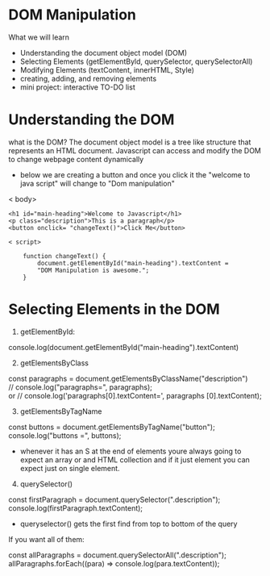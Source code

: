 # DOM Manipulation
What we will learn
- Understanding the document object model (DOM)
- Selecting Elements (getElementByld, querySelector, querySelectorAll)
- Modifying Elements (textContent, innerHTML, Style)
- creating, adding, and removing elements 
- mini project: interactive TO-DO list 

# Understanding the DOM
what is the DOM?
The document object model is a tree like structure that represents an HTML document. Javascript can access and modify the DOM to change webpage content dynamically 


- below we are creating a button and once you click it the "welcome to java script" will change to "Dom manipulation" 

< body>

    <h1 id="main-heading">Welcome to Javascript</h1>
    <p class="description">This is a paragraph</p>
    <button onclick= "changeText()">Click Me</button>

    < script>

        function changeText() {
            document.getElementById("main-heading").textContent = 
            "DOM Manipulation is awesome.";
        }

# Selecting Elements in the DOM

1. getElementById:

console.log(document.getElementById("main-heading").textContent)

2. getElementsByClass

const paragraphs = document.getElementsByClassName("description")
<br/>
         // console.log("paragraphs=", paragraphs);
        <br/> or
        // console.log('paragraphs[0].textContent=', paragraphs [0].textContent);

3. getElementsByTagName

 const buttons = document.getElementsByTagName("button");
        <br/>
        console.log("buttons =", buttons);

- whenever it has an S at the end of elements youre always going to expect an array or and HTML collection and if it just element you can expect just on single element. 

4. querySelector()

  const firstParagraph = document.querySelector(".description");
         <br/>
        console.log(firstParagraph.textContent);
- queryselector() gets the first find from top to bottom of the query

If you want all of them: 

const allParagraphs = document.querySelectorAll(".description");
<br/>
        allParagraphs.forEach((para) => console.log(para.textContent));
        